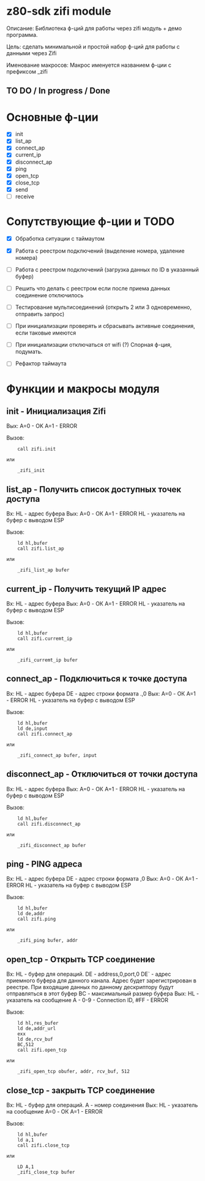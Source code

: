 # z80-sdk zifi module

Описание: Библиотека ф-ций для работы через zifi модуль + демо программа.

Цель: сделать минимальной и простой набор ф-ций для работы с данными через Zifi

Именование макросов: Макрос именуется названием ф-ции с префиксом _zifi

## TO DO / In progress / Done

# Основные ф-ции
- [x] init
- [x] list_ap
- [x] connect_ap
- [x] current_ip
- [x] disconnect_ap
- [x] ping
- [x] open_tcp
- [x] close_tcp
- [x] send
- [ ] receive

# Сопутствующие ф-ции и TODO
- [x] Обработка ситуации с таймаутом
- [x] Работа с реестром подключений (выделение номера, удаление номера)
- [ ] Работа с реестром подключений (загрузка данных по ID в указанный буфер)
- [ ] Решить что делать с реестром если после приема данных соединение отключилось
- [ ] Тестирование мультисоединений (открыть 2 или 3 одновременно, отправить запрос)
- [ ] При инициализации проверять и сбрасывать активные соединения, если таковые имеются
- [ ] При инициализации отключаться от wifi (?) Спорная ф-ция, подумать.

- [ ] Рефактор таймаута

# Функции и макросы модуля

## init - Инициализация Zifi
Вых:
 A=0 - OK
 A=1 - ERROR

Вызов:
```
	call zifi.init
```
	или
```
	_zifi_init
```

## list_ap - Получить список доступных точек доступа
Вх:
 HL - адрес буфера
Вых:
 A=0 - ОК
 A=1 - ERROR
 HL  - указатель на буфер с выводом ESP

Вызов:
```
	ld hl,bufer
	call zifi.list_ap
```
	или
```
	_zifi_list_ap bufer
```

## current_ip - Получить текущий IP адрес
Вх:
 HL - адрес буфера
Вых:
 A=0 - ОК
 A=1 - ERROR
 HL  - указатель на буфер с выводом ESP

Вызов:
```
	ld hl,bufer
	call zifi.curremt_ip
```
	или
```
	_zifi_curremt_ip bufer
```

## connect_ap - Подключиться к точке доступа
Вх:
 HL - адрес буфера
 DE - адрес строки формата <ssid>.<pass>,0
Вых:
 A=0 - ОК
 A=1 - ERROR
 HL  - указатель на буфер с выводом ESP

Вызов:
```
	ld hl,bufer
	ld de,input
	call zifi.connect_ap
```
	или
```
	_zifi_connect_ap bufer, input
```

## disconnect_ap - Отключиться от точки доступа
Вх:
 HL - адрес буфера
Вых:
 A=0 - ОК
 A=1 - ERROR
 HL  - указатель на буфер с выводом ESP

Вызов:
```
	ld hl,bufer
	call zifi.disconnect_ap
```
	или
```
	_zifi_disconnect_ap bufer
```

## ping - PING адреса
Вх:
 HL - адрес буфера
 DE - адрес строки формата <addr>,0
Вых:
 A=0 - ОК
 A=1 - ERROR
 HL  - указатель на буфер с выводом ESP

Вызов:
```
	ld hl,bufer
	ld de,addr
	call zifi.ping
```
	или
```
	_zifi_ping bufer, addr
```

## open_tcp - Открыть TCP соединение
Вх:
     HL - буфер для операций.
     DE - address,0,port,0
     DE` - адрес приемного буфера для данного канала. Адрес будет зарегистрирован в реестре. При входящие данных по данному дескриптору будут отправляться в этот буфер
     BC - максимальный размер буфера
Вых:
     HL - указатель на сообщение
      A - 0-9 - Connection ID, #FF - ERROR

Вызов:
```
	ld hl,res_bufer
	ld de,addr_url
	exx
	ld de,rcv_buf
	BC,512
	call zifi.open_tcp
```
	или
```
	_zifi_open_tcp obufer, addr, rcv_buf, 512
```

## close_tcp - закрыть TCP соединение
Вх:
     HL - буфер для операций.
     A - номер соединения
Вых:
     HL - указатель на сообщение
	 A=0 - ОК
 	 A=1 - ERROR

Вызов:
```
	ld hl,bufer
	ld a,1
	call zifi.close_tcp
```
	или
```
	LD A,1
	_zifi_close_tcp bufer
```
